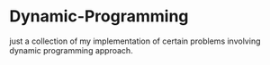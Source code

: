 # Dynamic-Programming
just a collection of my implementation of certain problems involving dynamic programming approach.

